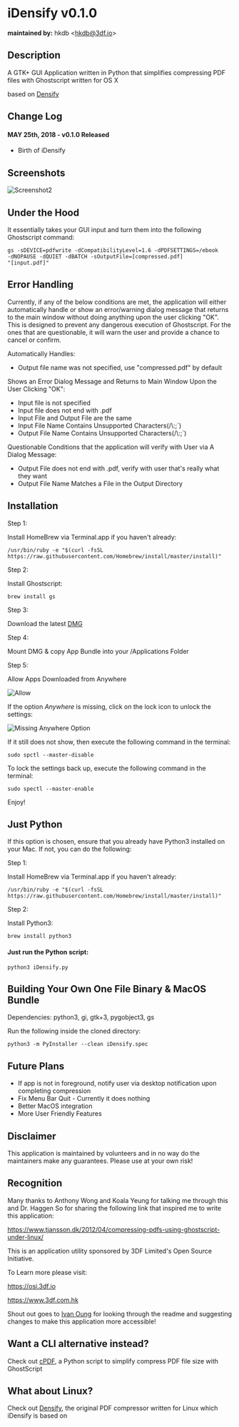 # iDensify v0.1.0
**maintained by:** hkdb \<<hkdb@3df.io>\><br />

## Description

A GTK+ GUI Application written in Python that simplifies compressing PDF files with Ghostscript written for OS X

based on [Densify](https://github.com/hkdb/Densify)

## Change Log

#### MAY 25th, 2018 - v0.1.0 Released

- Birth of iDensify

## Screenshots

![Screenshot2](https://osi.3df.io/wp-content/uploads/2018/05/iDensify2.png)

## Under the Hood

It essentially takes your GUI input and turn them into the following Ghostscript command:

```
gs -sDEVICE=pdfwrite -dCompatibilityLevel=1.6 -dPDFSETTINGS=/ebook
-dNOPAUSE -dQUIET -dBATCH -sOutputFile=[compressed.pdf]
"[input.pdf]"
```

## Error Handling

Currently, if any of the below conditions are met, the application will either automatically handle or show an error/warning dialog message that returns to the main window without doing anything upon the user clicking "OK". This is designed to prevent any dangerous execution of Ghostscript. For the ones that are questionable, it will warn the user and provide a chance to cancel or confirm.

Automatically Handles:

- Output file name was not specified, use "compressed.pdf" by default

Shows an Error Dialog Message and Returns to Main Window Upon the User Clicking "OK":

- Input file is not specified
- Input file does not end with .pdf
- Input File and Output File are the same
- Input File Name Contains Unsupported Characters(/\\:;\`)
- Output File Name Contains Unsupported Characters(/\\:;\`)

Questionable Conditions that the application will verify with User via A Dialog Message:

- Output File does not end with .pdf, verify with user that's really what they want
- Output File Name Matches a File in the Output Directory

## Installation

Step 1:

Install HomeBrew via Terminal.app if you haven't already:

```
/usr/bin/ruby -e "$(curl -fsSL https://raw.githubusercontent.com/Homebrew/install/master/install)"
```

Step 2:

Install Ghostscript:

```
brew install gs
```

Step 3:

Download the latest [DMG](https://osi.3df.io/share/iDensify-0.1.0.dmg)

Step 4:

Mount DMG & copy App Bundle into your /Applications Folder

Step 5:

Allow Apps Downloaded from Anywhere

![Allow](https://osi.3df.io/wp-content/uploads/2018/05/MacSecuritySettings.png)

If the option *Anywhere* is missing, click on the lock icon to unlock the settings:

![Missing Anywhere Option](https://osi.3df.io/wp-content/uploads/2018/06/nodeveloperoption.png)

If it still does not show, then execute the following command in the terminal:

```
sudo spctl --master-disable
```

To lock the settings back up, execute the following command in the terminal:

```
sudo spectl --master-enable
```

Enjoy!

## Just Python

If this option is chosen, ensure that you already have Python3 installed on your Mac. If not, you can do the following:

Step 1:

Install HomeBrew via Terminal.app if you haven't already:

```
/usr/bin/ruby -e "$(curl -fsSL https://raw.githubusercontent.com/Homebrew/install/master/install)"
```

Step 2:

Install Python3:

```
brew install python3
```

#### Just run the Python script:

```
python3 iDensify.py
```

## Building Your Own One File Binary & MacOS Bundle

Dependencies: python3, gi, gtk+3, pygobject3, gs

Run the following inside the cloned directory:

```
python3 -m PyInstaller --clean iDensify.spec
```

## Future Plans

- If app is not in foreground, notify user via desktop notification upon completing compression
- Fix Menu Bar Quit - Currently it does nothing
- Better MacOS integration
- More User Friendly Features

## Disclaimer

This application is maintained by volunteers and in no way do the maintainers make any guarantees. Please use at your own risk!

## Recognition

Many thanks to Anthony Wong and Koala Yeung for talking me through this and Dr. Haggen So for sharing the following link that inspired me to write this application:

https://www.tjansson.dk/2012/04/compressing-pdfs-using-ghostscript-under-linux/

This is an application utility sponsored by 3DF Limited's Open Source Initiative.

To Learn more please visit:

https://osi.3df.io

https://www.3df.com.hk

Shout out goes to [Ivan Oung](https://github.com/ivanoung) for looking through the readme and suggesting changes to make this application more accessible!

## Want a CLI alternative instead?

Check out [cPDF](https://github.com/hkdb/cpdf), a Python script to simplify compress PDF file size with GhostScript

## What about Linux?

Check out [Densify](https://github.com/hkdb/Densify), the original PDF compressor written for Linux which iDensify is based on
